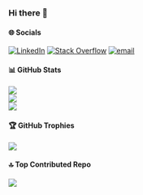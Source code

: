 ### Hi there 👋

#### 🌐 Socials
[![LinkedIn](https://img.shields.io/badge/LinkedIn-%230077B5.svg?logo=linkedin&logoColor=white)](https://linkedin.com/in/jakub-turkiewicz-39bb5729) [![Stack Overflow](https://img.shields.io/badge/-Stackoverflow-FE7A16?logo=stack-overflow&logoColor=white)](https://stackoverflow.com/users/30455484) [![email](https://img.shields.io/badge/Email-D14836?logo=gmail&logoColor=white)](mailto:jj.turkiewicz@gmail.com) 

#### 📊 GitHub Stats
![](https://github-readme-stats.vercel.app/api?username=kshyk&theme=tokyonight&hide_border=false&include_all_commits=false&count_private=false)<br/>
![](https://nirzak-streak-stats.vercel.app/?user=kshyk&theme=tokyonight&hide_border=false)<br/>
![](https://github-readme-stats.vercel.app/api/top-langs/?username=kshyk&theme=tokyonight&hide_border=false&include_all_commits=false&count_private=false&layout=compact)

#### 🏆 GitHub Trophies
![](https://github-profile-trophy.vercel.app/?username=kshyk&theme=tokyonight&no-frame=false&no-bg=false&margin-w=4)

#### 🔝 Top Contributed Repo
![](https://github-contributor-stats.vercel.app/api?username=kshyk&limit=5&theme=tokyonight&combine_all_yearly_contributions=true)

<!-- Proudly created with GPRM ( https://gprm.itsvg.in ) -->
